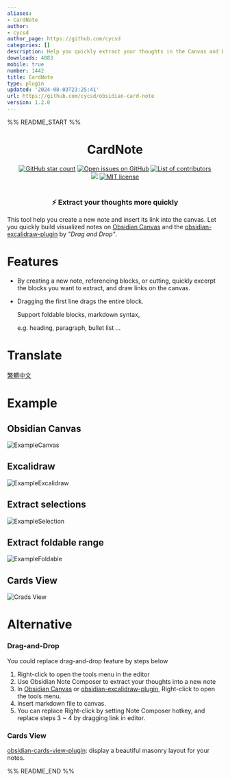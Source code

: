 ```yaml
---
aliases:
- CardNote
author:
- cycsd
author_page: https://github.com/cycsd
categories: []
description: Help you quickly extract your thoughts in the Canvas and Excalidraw
downloads: 4883
mobile: true
number: 1442
title: CardNote
type: plugin
updated: '2024-08-03T23:25:41'
url: https://github.com/cycsd/obsidian-card-note
version: 1.2.0
---
```


%% README_START %%

<h1 align="center">
	CardNote
</h1>

<p align="center">
    <a href="https://github.com/cycsd/obsidian-card-note/stargazers"><img src="https://img.shields.io/github/stars/cycsd/obsidian-card-note?colorA=363a4f&colorB=e0ac00&style=for-the-badge" alt="GitHub star count"></a>
    <a href="https://github.com/cycsd/obsidian-card-note/issues"><img src="https://img.shields.io/github/issues/cycsd/obsidian-card-note?colorA=363a4f&colorB=e93147&style=for-the-badge" alt="Open issues on GitHub"></a>
    <a href="https://github.com/cycsd/obsidian-card-note/contributors"><img src="https://img.shields.io/github/contributors/cycsd/obsidian-card-note?colorA=363a4f&colorB=08b94e&style=for-the-badge" alt="List of contributors"></a>
    <br/>
	<a href="https://obsidian.md/plugins?id=card-note"><img src="https://img.shields.io/badge/dynamic/json?logo=obsidian&color=%23483699&style=for-the-badge&label=downloads&query=%24%5B%22card-note%22%5D.downloads&url=https%3A%2F%2Fraw.githubusercontent.com%2Fobsidianmd%2Fobsidian-releases%2Fmaster%2Fcommunity-plugin-stats.json"/></a>
	<a href="./LICENSE"><img src="https://img.shields.io/static/v1.svg?style=for-the-badge&label=License&message=MIT&colorA=363a4f&colorB=b7bdf8" alt="MIT license"/></a>
    <br/><br/>
    <h3 align='center'>⚡ Extract your thoughts more quickly</h3>
</p>

This tool help you create a new note and insert its link into the canvas. Let you quickly build visualized notes on [Obsidian Canvas](https://obsidian.md/canvas) and the [obsidian-excalidraw-plugin](https://github.com/zsviczian/obsidian-excalidraw-plugin) by *"Drag and Drop"*.


# Features
- By creating a new note, referencing blocks, or cutting, quickly excerpt the blocks you want to extract, and draw links on the canvas.
- Dragging the first line drags the entire block.

  Support  foldable blocks, markdown syntax,

  e.g. heading, paragraph, bullet list ...

# Translate
[繁體中文](https://github.com/cycsd/obsidian-card-note/blob/main/TRANSLATING_ZHTW.md)

# Example
## Obsidian Canvas
![ExampleCanvas](https://raw.githubusercontent.com/cycsd/obsidian-card-note/HEAD/src/images/CardNoteCanvas.gif)
## Excalidraw
![ExampleExcalidraw](https://raw.githubusercontent.com/cycsd/obsidian-card-note/HEAD/src/images/CardNoteExcalidraw.gif)
## Extract selections
![ExampleSelection](https://raw.githubusercontent.com/cycsd/obsidian-card-note/HEAD/src/images/CardNoteSection.gif)
## Extract foldable range
![ExampleFoldable](https://raw.githubusercontent.com/cycsd/obsidian-card-note/HEAD/src/images/CardNoteFoldable.gif)

## Cards View
![Crads View](https://raw.githubusercontent.com/cycsd/obsidian-card-note/HEAD/src/images/CardNoteSearchView.gif)

# Alternative
### Drag-and-Drop
 You could replace drag-and-drop feature by steps below
 1. Right-click to open the tools menu in the editor
 2. Use Obsidian Note Composer to extract your thoughts into a new note
 3. In [Obsidian Canvas](https://obsidian.md/canvas) or [obsidian-excalidraw-plugin](https://github.com/zsviczian/obsidian-excalidraw-plugin), Right-click to open the tools menu.
 4. Insert markdown file to canvas.
 5. You can replace Right-click by setting Note Composer hotkey, and replace steps 3 ~ 4 by dragging link in editor.

 ### Cards View
 [obsidian-cards-view-plugin](https://github.com/jillro/obsidian-cards-view-plugin): display a beautiful masonry layout for your notes.

%% README_END %%